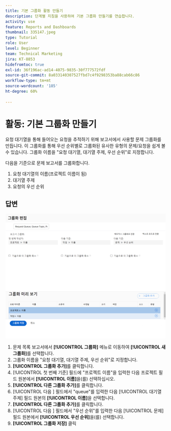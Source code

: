 ```yaml
---
title: 기본 그룹화 활동 만들기
description: 단계별 지침을 사용하여 기본 그룹화 만들기를 연습합니다.
activity: use
feature: Reports and Dashboards
thumbnail: 335147.jpeg
type: Tutorial
role: User
level: Beginner
team: Technical Marketing
jira: KT-8853
hidefromtoc: true
exl-id: 36f196ac-ad14-4075-9835-30f777572fdf
source-git-commit: 8a033140307527fbd7c4f9298353ba88cab66c86
workflow-type: tm+mt
source-wordcount: '185'
ht-degree: 60%

---
```


# 활동: 기본 그룹화 만들기

요청 대기열을 통해 들어오는 요청을 추적하기 위해 보고서에서 사용할 문제 그룹화를 만듭니다. 이 그룹화를 통해 우선 순위별로 그룹화된 유사한 유형의 문제/요청을 쉽게 볼 수 있습니다. 그룹화 이름을 &quot;요청 대기열, 대기열 주제, 우선 순위&quot;로 지정합니다.

다음을 기준으로 문제 보고서를 그룹화합니다.

1. 요청 대기열의 이름(프로젝트 이름이 됨)
1. 대기열 주제
1. 요청의 우선 순위

## 답변

![새 그룹화를 생성하는 화면 이미지](assets/grouping-exercise.png)

1. 문제 목록 보고서에서 **[!UICONTROL 그룹화]** 메뉴로 이동하여 **[!UICONTROL 새 그룹화]**&#x200B;를 선택합니다.
1. 그룹화 이름을 &quot;요청 대기열, 대기열 주제, 우선 순위&quot;로 지정합니다.
1. **[!UICONTROL 그룹화 추가]**&#x200B;를 클릭합니다.
1. [!UICONTROL 첫 번째 기준] 필드에 &quot;프로젝트 이름&quot;을 입력한 다음 프로젝트 필드 원본에서 **[!UICONTROL 이름]**&#x200B;을(를) 선택하십시오.
1. **[!UICONTROL 다른 그룹화 추가]**&#x200B;를 클릭합니다.
1. [!UICONTROL 다음 ] 필드에서 &quot;queue&quot;를 입력한 다음 [!UICONTROL 대기열 주제] 필드 원본의 **[!UICONTROL 이름]**&#x200B;을 선택합니다.
1. **[!UICONTROL 다른 그룹화 추가]**&#x200B;를 클릭합니다.
1. [!UICONTROL 다음 ] 필드에서 &quot;우선 순위&quot;를 입력한 다음 [!UICONTROL 문제] 필드 원본에서 **[!UICONTROL 우선 순위]**&#x200B;을(를) 선택합니다.
1. **[!UICONTROL 그룹화 저장]** 클릭
